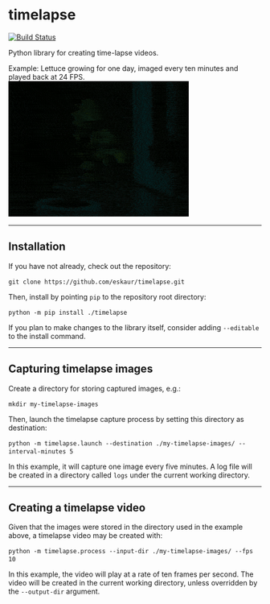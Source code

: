 # timelapse
[![Build Status][ci-badge]][ci-url]

Python library for creating time-lapse videos.

Example: Lettuce growing for one day, imaged every ten minutes and played back at 24 FPS.
![demo gif](docs/demo.gif)


---

## Installation
If you have not already, check out the repository:
```
git clone https://github.com/eskaur/timelapse.git
```
Then, install by pointing `pip` to the repository root directory:
```
python -m pip install ./timelapse
```
If you plan to make changes to the library itself, consider 
adding `--editable` to the install command.

---

## Capturing timelapse images
Create a directory for storing captured images, e.g.:
```
mkdir my-timelapse-images
```
Then, launch the timelapse capture process by setting this directory as destination:
```
python -m timelapse.launch --destination ./my-timelapse-images/ --interval-minutes 5 
```
In this example, it will capture one image every five minutes. A log file will be created
in a directory called `logs` under the current working directory.

---

## Creating a timelapse video
Given that the images were stored in the directory used in the example above,
a timelapse video may be created with:
```
python -m timelapse.process --input-dir ./my-timelapse-images/ --fps 10
```
In this example, the video will play at a rate of ten frames per second.
The video will be created in the current working directory, unless overridden by the
`--output-dir` argument.


[ci-badge]: https://img.shields.io/github/workflow/status/eskaur/timelapse/Main%20CI%20workflow/master
[ci-url]: https://github.com/eskaur/timelapse/actions?query=workflow%3A%22Main+CI+workflow%22+branch%3Amaster

